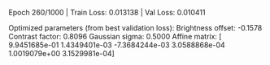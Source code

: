 Epoch 260/1000 | Train Loss: 0.013138 | Val Loss: 0.010411

Optimized parameters (from best validation loss):
  Brightness offset: -0.1578
  Contrast factor:   0.8096
  Gaussian sigma:    0.5000
  Affine matrix:     [ 9.9451685e-01  1.4349401e-03 -7.3684244e-03  3.0588868e-04
  1.0019079e+00  3.1529981e-04]





